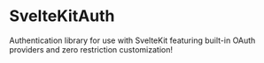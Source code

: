 # SvelteKitAuth
 Authentication library for use with SvelteKit featuring built-in OAuth providers and zero restriction customization!
